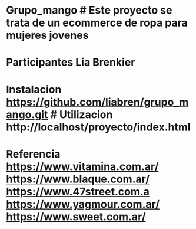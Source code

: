 # Grupo_mango # Este proyecto se trata de un ecommerce de ropa para mujeres jovenes 
# Participantes Lía Brenkier 
# Instalacion https://github.com/liabren/grupo_mango.git # Utilizacion http://localhost/proyecto/index.html 
# Referencia https://www.vitamina.com.ar/ https://www.blaque.com.ar/ https://www.47street.com.a https://www.yagmour.com.ar/ https://www.sweet.com.ar/
